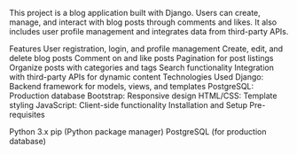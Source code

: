 This project is a blog application built with Django. Users can create, manage, and interact with blog posts through comments and likes. It also includes user profile management and integrates data from third-party APIs.

Features
User registration, login, and profile management
Create, edit, and delete blog posts
Comment on and like posts
Pagination for post listings
Organize posts with categories and tags
Search functionality
Integration with third-party APIs for dynamic content
Technologies Used
Django: Backend framework for models, views, and templates
PostgreSQL: Production database
Bootstrap: Responsive design
HTML/CSS: Template styling
JavaScript: Client-side functionality
Installation and Setup
Pre-requisites

Python 3.x
pip (Python package manager)
PostgreSQL (for production database)



